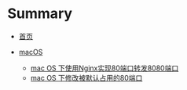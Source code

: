 # Summary

* [首页](README.md)

* [macOS](macOS/README.md)
    * [mac OS 下使用Nginx实现80端口转发8080端口](macOS/page1.md)
    * [mac OS 下修改被默认占用的80端口](macOS/page2.md)

